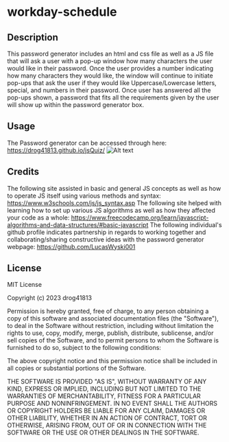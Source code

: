 # workday-schedule

## Description

This password generator includes an html and css file as well as a JS file that will ask a user with a pop-up window how many characters the user would like in their password. Once the user provides a number indicating how many characters they would like, the window will continue to initiate pop-ups that ask the user if they would like Uppercase/Lowercase letters, special, and numbers in their password. Once user has answered all the pop-ups shown, a password that fits all the requirements given by the user will show up within the password generator box. 

## Usage
The Password generator can be accessed through here: https://drog41813.github.io/jsQuiz/ ![Alt text](./Assets/passwordGen.png)

## Credits
The following site assisted in basic and general JS concepts as well as how to operate JS itself using various methods and syntax: https://www.w3schools.com/js/js_syntax.asp
The following site helped with learning how to set up various JS algorithms as well as how they affected your code as a whole: https://www.freecodecamp.org/learn/javascript-algorithms-and-data-structures/#basic-javascript
The following individual's github profile indicates partnership in regards to working together and collaborating/sharing constructive ideas with the password generator webpage: https://github.com/LucasWyski001

## License
MIT License

Copyright (c) 2023 drog41813

Permission is hereby granted, free of charge, to any person obtaining a copy
of this software and associated documentation files (the "Software"), to deal
in the Software without restriction, including without limitation the rights
to use, copy, modify, merge, publish, distribute, sublicense, and/or sell
copies of the Software, and to permit persons to whom the Software is
furnished to do so, subject to the following conditions:

The above copyright notice and this permission notice shall be included in all
copies or substantial portions of the Software.

THE SOFTWARE IS PROVIDED "AS IS", WITHOUT WARRANTY OF ANY KIND, EXPRESS OR
IMPLIED, INCLUDING BUT NOT LIMITED TO THE WARRANTIES OF MERCHANTABILITY,
FITNESS FOR A PARTICULAR PURPOSE AND NONINFRINGEMENT. IN NO EVENT SHALL THE
AUTHORS OR COPYRIGHT HOLDERS BE LIABLE FOR ANY CLAIM, DAMAGES OR OTHER
LIABILITY, WHETHER IN AN ACTION OF CONTRACT, TORT OR OTHERWISE, ARISING FROM,
OUT OF OR IN CONNECTION WITH THE SOFTWARE OR THE USE OR OTHER DEALINGS IN THE
SOFTWARE.
